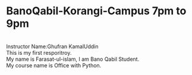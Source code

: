 # BanoQabil-Korangi-Campus 7pm to 9pm
<br>
Instructor Name:Ghufran KamalUddin
<br>
This is my first resporitroy.
<br>
My name is Farasat-ul-islam, I am Bano Qabil Student.
<br>
My course name is Office with Python.

